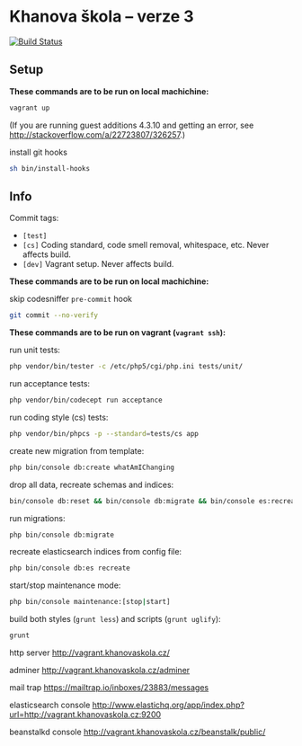 Khanova škola – verze 3
=======================

[![Build Status](https://travis-ci.org/KhanovaSkola/khanovaskola-v3.svg?branch=master)](https://travis-ci.org/KhanovaSkola/khanovaskola-v3)

Setup
-----

**These commands are to be run on local machichine:**

```sh
vagrant up
```

(If you are running guest additions 4.3.10 and getting an error, see http://stackoverflow.com/a/22723807/326257.)

install git hooks
```sh
sh bin/install-hooks
```

Info
----

Commit tags:

- `[test]`
- `[cs]` Coding standard, code smell removal, whitespace, etc. Never affects build.
- `[dev]` Vagrant setup. Never affects build.

**These commands are to be run on local machichine:**

skip codesniffer `pre-commit` hook
```sh
git commit --no-verify
```

**These commands are to be run on vagrant (`vagrant ssh`):**

run unit tests:
```sh
php vendor/bin/tester -c /etc/php5/cgi/php.ini tests/unit/
```

run acceptance tests:
```sh
php vendor/bin/codecept run acceptance
```

run coding style (cs) tests:
```sh
php vendor/bin/phpcs -p --standard=tests/cs app
```

create new migration from template:
```sh
php bin/console db:create whatAmIChanging
```

drop all data, recreate schemas and indices:
```sh
bin/console db:reset && bin/console db:migrate && bin/console es:recreate && bin/console db:fill
```

run migrations:
```sh
php bin/console db:migrate
```

recreate elasticsearch indices from config file:
```sh
php bin/console db:es recreate
```

start/stop maintenance mode:
```sh
php bin/console maintenance:[stop|start]
```

build both styles (`grunt less`) and scripts (`grunt uglify`):
```sh
grunt
```

http server
http://vagrant.khanovaskola.cz/

adminer
http://vagrant.khanovaskola.cz/adminer

mail trap
https://mailtrap.io/inboxes/23883/messages

elasticsearch console
http://www.elastichq.org/app/index.php?url=http://vagrant.khanovaskola.cz:9200

beanstalkd console
http://vagrant.khanovaskola.cz/beanstalk/public/
